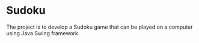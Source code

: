 # Sudoku
The project is to develop a Sudoku game that can be played on a computer using Java Swing framework.
